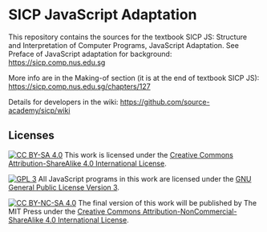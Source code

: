 # SICP JavaScript Adaptation

This repository contains the sources for the textbook SICP JS: Structure and Interpretation of Computer Programs, JavaScript Adaptation. See Preface of JavaScript adaptation for background:
https://sicp.comp.nus.edu.sg

More info are in the Making-of section (it is at the end of textbook SICP JS):
https://sicp.comp.nus.edu.sg/chapters/127

Details for developers in the wiki:
https://github.com/source-academy/sicp/wiki

## Licenses

[![CC BY-SA 4.0][cc-by-sa-image]][cc-by-sa] 
This work is licensed under the [Creative Commons Attribution-ShareAlike 4.0
International License][cc-by-sa].

[![GPL 3][gpl3-image]][gpl3]
All JavaScript programs in this work are licensed under the 
[GNU General Public License Version 3][gpl3].

[![CC BY-NC-SA 4.0][cc-by-nc-sa-image]][cc-by-nc-sa] 
The final version of this work will be published by The MIT Press under the [Creative Commons Attribution-NonCommercial-ShareAlike 4.0
International License][cc-by-nc-sa].

[cc-by-sa]: http://creativecommons.org/licenses/by-sa/4.0/
[cc-by-sa-image]: https://licensebuttons.net/l/by-sa/4.0/88x31.png
[cc-by-nc-sa]: http://creativecommons.org/licenses/by-nc-sa/4.0/
[cc-by-nc-sa-image]: https://licensebuttons.net/l/by-nc-sa/4.0/88x31.png
[gpl3]: https://www.gnu.org/licenses/gpl-3.0.en.html
[gpl3-image]: https://upload.wikimedia.org/wikipedia/commons/thumb/7/79/License_icon-gpl.svg/50px-License_icon-gpl.svg.png


